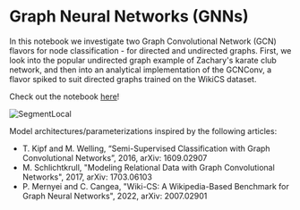 # Graph Neural Networks (GNNs)

In this notebook we investigate two Graph Convolutional Network (GCN) flavors for node classification - for directed and undirected graphs.
First, we look into the popular undirected graph example of Zachary's karate club network, and then into an analytical implementation of the GCNConv, a flavor spiked to suit directed graphs trained on the WikiCS dataset. 

Check out the notebook [here](https://github.com/astroioannaki/Graph-Neural-Networks/blob/main/GNNs%20-%20Node%20classification%20with%20Graph%20Convolutional%20Network%20(GCN).ipynb)!

![SegmentLocal](emdir.gif "gif")


Model architectures/parameterizations inspired by the following articles:
- T. Kipf and M. Welling, “Semi-Supervised Classification with Graph Convolutional Networks”, 2016, arXiv: 1609.02907
- M. Schlichtkrull, "Modeling Relational Data with Graph Convolutional Networks", 2017, arXiv: 1703.06103
- P. Mernyei and C. Cangea, "Wiki-CS: A Wikipedia-Based Benchmark for Graph Neural Networks", 2022, arXiv: 2007.02901
